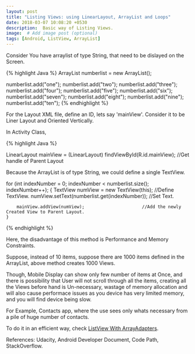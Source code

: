 ```yaml
---
layout: post
title: "Listing Views: using LinearLayout, ArrayList and Loops"
date: 2018-03-07 10:08:20 +0530
description:  Basic way of Listing Views. 
image:  # Add image post (optional)
tags: [Android, ListView, ArrayList]
---
```


Consider You have arraylist of type String, that need to be dislayed on the Screen.

{% highlight Java %}
ArrayList<String> numberlist = new ArrayList<String>();

numberlist.add("one");
numberlist.add("two");
numberlist.add("three");
numberlist.add("four");
numberlist.add("five");
numberlist.add("six");
numberlist.add("seven");
numberlist.add("eight");
numberlist.add("nine");
numberlist.add("ten");
{% endhighlight %}

For the Layout XML file, define an ID, lets say 'mainView'. Consider it to be Liner Layout and Oriented Vertically.

In Activity Class,

{% highlight Java %}

LinearLayout mainView = (LinearLayout) findViewById(R.id.mainView);  //Get handle of Parent Layout

Because the ArrayList is of type String, we could define a single TextView.

  for (int indexNumber = 0; indexNumber < numberlist.size(); indexNumber++);
    {
        TextView numView = new TextView(this);          //Define TextView.
        numView.setText(numberlist.get(indexNumber));   //Set Text.
            
        mainView.addView(numView);                      //Add the newly Created View to Parent Layout.
    }

{% endhighlight %}

Here, the disadvantage of this method is Performance and Memory Constraints.

Suppose, instead of 10 items, suppose there are 1000 items defined in the ArrayList, above method creates 1000 Views.

Though, Mobile Display can show only few number of items at Once, and there is possibility that User will not scroll through all the items, creating all the Views before hand is Un-necessary, wastage of memory allocation and will also cause performace issues as you device has very limited memory, and you will find device being slow.

For Example, Contacts app, where the use sees only whats necessary from a pile of huge number of contacts.

To do it in an efficient way, check [ListView With ArrayAdapters][listview-arrayadapter].

[listview-arrayadapter]: https://www.androidcitizen.com/listview-with-arrayadapter/

References: Udacity, Android Developer Document, Code Path, StackOverflow.


